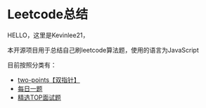 # Leetcode总结
HELLO，这里是Kevinlee21，

本开源项目用于总结自己刷leetcode算法题，使用的语言为JavaScript

目前按照分类有：

+ [two-points【双指针】](https://github.com/lxxxxxxx21/Leetcode_summary/tree/master/two-points)
+ [每日一题](https://github.com/lxxxxxxx21/Leetcode_summary/tree/master/daily "From 2020/5/27")
+ [精选TOP面试题](https://github.com/lxxxxxxx21/Leetcode_summary/tree/master/TOP_interview)